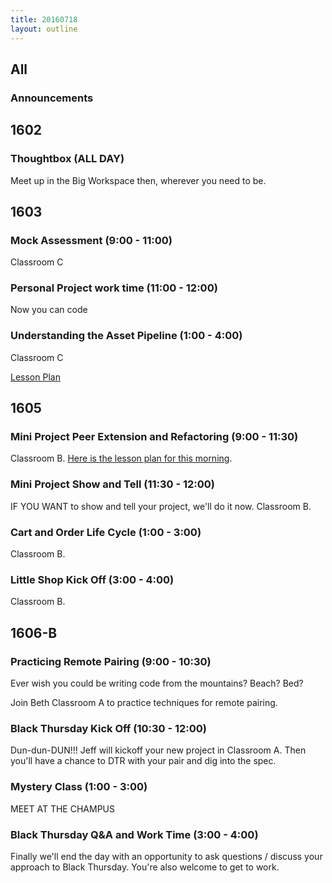 ```yaml
---
title: 20160718
layout: outline
---
```


## All

### Announcements


## 1602

### Thoughtbox (ALL DAY)

Meet up in the Big Workspace then, wherever you need to be.


## 1603

### Mock Assessment (9:00 - 11:00)

Classroom C

### Personal Project work time (11:00 - 12:00)

Now you can code

### Understanding the Asset Pipeline (1:00 - 4:00)

Classroom C

[Lesson Plan](https://github.com/turingschool/lesson_plans/blob/master/ruby_02-web_applications_with_ruby/intro_to_the_asset_pipeline.markdown)


## 1605

### Mini Project Peer Extension and Refactoring (9:00 - 11:30)

Classroom B. [Here is the lesson plan for this morning](https://github.com/turingschool/lesson_plans/blob/master/ruby_02-web_applications_with_ruby/mini-project-gem-implementation.md).

### Mini Project Show and Tell (11:30 - 12:00)

IF YOU WANT to show and tell your project, we'll do it now. Classroom B.

### Cart and Order Life Cycle (1:00 - 3:00)

Classroom B.

### Little Shop Kick Off (3:00 - 4:00)

Classroom B.


## 1606-B

### Practicing Remote Pairing (9:00 - 10:30)

Ever wish you could be writing code from the mountains? Beach? Bed?

Join Beth Classroom A to practice techniques for remote pairing.

### Black Thursday Kick Off (10:30 - 12:00)

Dun-dun-DUN!!! Jeff will kickoff your new project in Classroom A. Then you'll have a chance to DTR with your pair and dig into the spec.

### Mystery Class (1:00 - 3:00)

MEET AT THE CHAMPUS

### Black Thursday Q&A and Work Time (3:00 - 4:00)

Finally we'll end the day with an opportunity to ask questions / discuss your approach to Black Thursday. You're also welcome to get to work.
